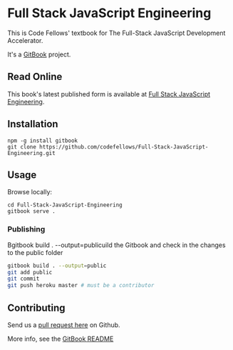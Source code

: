 # Full Stack JavaScript Engineering

This is Code Fellows' textbook for The Full-Stack JavaScript Development Accelerator.

It's a [GitBook](http://gitbook.io) project.

## Read Online
This book's latest published form is available at [Full Stack JavaScript Engineering](http://fsje.codefellows.org).

## Installation

```
npm -g install gitbook
git clone https://github.com/codefellows/Full-Stack-JavaScript-Engineering.git
```

## Usage
Browse locally:
```
cd Full-Stack-JavaScript-Engineering
gitbook serve .
```

### Publishing
Bgitbook build . --output=publicuild the Gitbook and check in the changes to the public folder
```bash
gitbook build . --output=public
git add public
git commit
git push heroku master # must be a contributor
```

## Contributing
Send us a [pull request here](https://github.com/codefellows/Full-Stack-JavaScript-Engineering/pulls) on Github.

More info, see the [GitBook README](https://github.com/GitbookIO/gitbook/blob/master/README.md)
